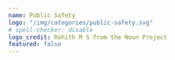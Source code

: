 ```yaml
---
name: Public Safety
logo: "/img/categories/public-safety.svg"
# spell-checker: disable
logo_credit: Rohith M S from the Noun Project
featured: false
---
```

